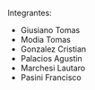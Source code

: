 Integrantes:

- Giusiano Tomas
- Modia Tomas
- Gonzalez Cristian
- Palacios Agustin
- Marchesi Lautaro
- Pasini Francisco


